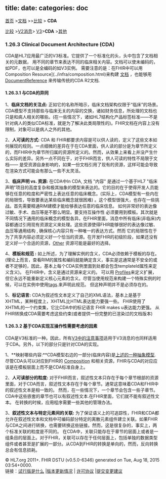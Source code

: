 title: 
date: 
categories: doc
---

  [首页](../home/index.html) >[文档](documentation.html) >>[比较](comparison.html) > **CDA**	


 [比较](comparison.html) >[V2消息](comparison-v2.html)> [V3](comparison-v3.html)>**CDA** >[其他](comparison-other.html) 

### 1.26.3  Clinical Document Architecture (CDA)



CDA是HL7应用最广泛的V3标准。它提供了一个标准化的头，头中包含了文档相关的元数据， 用不同的章节来表达不同的临床相关内容。文档可以使未编码的，如PDF，也可以是全编码的如V3实例。  需要注意的是：在FHIR中可以用Composition Resource](../infra/composition.html)来构建 [文档](../impl/documents.html) ，也能够用[DocumentReference](../infra/documentreference.html) 来传输传统的CDA R2文档.
 
####  1.26.3.1 与CDA的异同

1、**临床文档的关注点:**  正如它的名称所暗示，临床文档架构仅限于“临床”的场景。CDA模型不支持那些与临床无关的内容的交换，诸如财务信息，所处理的文档也只是和病人相关的哪些。(在一些情况下，诸如HL7结构化产品标签标准——不是针对病人的类似CDA标准，就是为了解决此类局限性的)。FHIR文档在内容上没有限制，对象可以是病人之外的其他。 

2、**人可读的方式:** CDA 和 FHIR都要求内容是可以供人读的，定义了这些文本如何展现的规则。一点细微的差异在于在CDA里面，供人读的部分是为章节所定义的，而FHIR中为章节所归属的资源所定义的。然而，从效果上来看上并没产生什么实际的差异。另外一点不同在于，对于FHIR而言，供人可读的特性不局限于文档—— 是受资源自身影响的，如果一份文档引用了现有的资源，这样可能会导致在渲染方式可能会有那么一些不太灵活。  

3、**临床声明 vs. 资源:** 在CDA中In CDA,  文档 &quot;内容&quot; 是通过一个基于HL7 &quot;临床声明&quot;项目的高度复杂和极其抽象的模型来表达的。它的目的在于使得开发人员能够在任意的粒度和严密性上表达任意的临床概念。(实际上，CDA模型有一些内在的局限性，导致要表达某些临床概念就很困难) 。这个模型很强大，也存在一些挑战。首先需要精通RIM建模才能给够表达任意的临床信息。
 如何非常好的表达像过敏、手术、血压等是不那么明显。要支持互操作性 必须要用到模板。其次就是不同情况下通用的临床概念的模型各异。在FHIR里面，消息中所有临床(非临床)内容都通过引用现有资源定义来处理。这些资源使得FHIR能够很好的表达像过敏、血压等通用结构 , 确保核心内容只有一种唯一的表达方式。然而 它的局限性在于为了共享内容必须定义好一个恰当的资源。在开发FHIR的初级阶段，如果还没有定义好一个合适的资源，[Other](other.html) 资源可能是最好的选择。   

4、**模板和规范 :** 如上所述，为了理解实例的含义，CDA必须依赖于模板的存在。(理论上而言，查看RIM的属性和编码就能确定含义，事实是这通常是不安全的或者不足够的，因此，基本上每个CDA实例里面到处都会包含templateId属性来定义含义)。 在FHIR中，含义是通过资源来定义的。
可以用 [Profiles](../infra/profile.html)来定义扩展，但它永远不能重新定义核心元素的含义。尽管当使用规范来构建一个特殊实例的时候，可以在实例中使用[tags](extras.html#tag).来声明此规范。 但这种声明并不是必须存在的。   

5、**标记语言:** CDA为叙述性文本定义了自己的XML语法，基本上是基于XHTML，某种程度上，XHTML比HTML表达能力要强一些。 FHIR使用了XHTML的一个约束集，它比CDA中的标记语言 FHIR makes u表达能力更强。 从FHIR转换成CDA需要考虑这些约束(或者提供一份完整的已渲染过的文档版本)  

#### 1.26.3.2 基于CDA实现互操作性需要考虑的因素  

CDA是V3标准的一种。因此，所有[V3中的注意事项](comparison-v3.html#V3-interoperability)适用于V3消息的也同样适用于CDA。另外，以下的部分只是针对CDA的实现。   

1、**映射哪些内容:**CDA模型右边的一部分(临床内容)是[上述的一种抽象模型](comparison-v3.html#V3-abstractModels).  尽管CDA头可以对应到FHIR的 [Composition](composition.html) 和相关资源，FHIR与CDA的对应应该是在模板层面上而不是CDA标准自身上。  

2、**人可读部分的粒度:**  对于FHIR而言，叙述性文本只存在于每个章节根部的资源里面，对于CDA而言，叙述性文本存在于每个章节。通常这意味着CDA和FHIR中的叙述性文本是相一致的。 然而，在一些情况下，一个章节会包含一些子章节。CDA中这些嵌套的章节也可以有叙述性文本.在FHIR里面，它们就不能有叙述性文本。 在转换的时候，应用程序需要一些其他的管理办法。     

3、**叙述性文本与特定元素间的关联:**  为了保证语义上的可追踪性，FHIR和CDA都允许在叙述性文本和文档中可编码部分特定的离散元素组件建立关联。如果FHIR与CDA之间进行转换，也需要转换这些链接。然而，这是很复杂的，事实上，两个标准关联的粒度是不同的。 在CDA中，关联只能存在于章节的层面上或者是一组条目的层面上。对于FHIR，关联可以存在于任何层面上，包括单独的数据类型组件或者甚至是扩展的一部分。从CDA到FHIR的转换是单向的，然而，反向转换总会有信息损耗。  


&copy; HL7.org 2011+. FHIR DSTU (v0.5.0-6346) generated on Tue, Aug 18, 2015 03:54+0000\.  
  链接：[试行版是什么](http://hl7.org/implement/standards/fhir/dstu.html) |[版本更新情况](http://hl7.org/implement/standards/fhir/history.html) | [许可协议](http://hl7.org/implement/standards/fhir/license.html) |[提交变更建议](http://gforge.hl7.org/gf/project/fhir/tracker/?action=TrackerItemAdd&tracker_id=677)